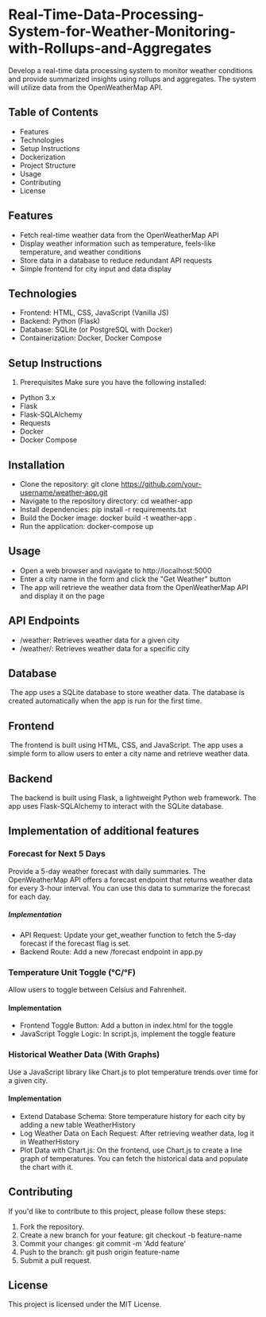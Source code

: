 # Real-Time-Data-Processing-System-for-Weather-Monitoring-with-Rollups-and-Aggregates
Develop a real-time data processing system to monitor weather conditions and provide summarized insights using rollups and aggregates. The system will utilize data from the OpenWeatherMap API.

## Table of Contents
* Features
* Technologies
* Setup Instructions
* Dockerization
* Project Structure
* Usage
* Contributing
* License

## Features
* Fetch real-time weather data from the OpenWeatherMap API
* Display weather information such as temperature, feels-like temperature, and weather conditions
* Store data in a database to reduce redundant API requests
* Simple frontend for city input and data display

## Technologies
* Frontend: HTML, CSS, JavaScript (Vanilla JS)
* Backend: Python (Flask)
* Database: SQLite (or PostgreSQL with Docker)
* Containerization: Docker, Docker Compose

## Setup Instructions
1. Prerequisites
Make sure you have the following installed:

* Python 3.x  
* Flask  
* Flask-SQLAlchemy  
* Requests  
* Docker  
* Docker Compose  

## Installation
* Clone the repository: git clone https://github.com/your-username/weather-app.git
* Navigate to the repository directory: cd weather-app
* Install dependencies: pip install -r requirements.txt
* Build the Docker image: docker build -t weather-app .
* Run the application: docker-compose up

## Usage
* Open a web browser and navigate to http://localhost:5000
* Enter a city name in the form and click the "Get Weather" button
* The app will retrieve the weather data from the OpenWeatherMap API and display it on the page

## API Endpoints
* /weather: Retrieves weather data for a given city
* /weather/<city>: Retrieves weather data for a specific city

## Database
&nbsp;The app uses a SQLite database to store weather data. The database is created automatically when the app is run for the first time.

## Frontend
&nbsp;The frontend is built using HTML, CSS, and JavaScript. The app uses a simple form to allow users to enter a city name and retrieve weather data.

## Backend
&nbsp;The backend is built using Flask, a lightweight Python web framework. The app uses Flask-SQLAlchemy to interact with the SQLite database.

## Implementation of additional features
### Forecast for Next 5 Days
Provide a 5-day weather forecast with daily summaries. The OpenWeatherMap API offers a forecast endpoint that returns weather data for every 3-hour interval. You can use this data to summarize the forecast for each day.  
##### Implementation  
* API Request: Update your get_weather function to fetch the 5-day forecast if the forecast flag is set.  
* Backend Route: Add a new /forecast endpoint in app.py  

### Temperature Unit Toggle (°C/°F)  
Allow users to toggle between Celsius and Fahrenheit.  
#### Implementation  
* Frontend Toggle Button: Add a button in index.html for the toggle  
* JavaScript Toggle Logic: In script.js, implement the toggle feature  

### Historical Weather Data (With Graphs)  
Use a JavaScript library like Chart.js to plot temperature trends over time for a given city.  
#### Implementation  
* Extend Database Schema: Store temperature history for each city by adding a new table WeatherHistory  
* Log Weather Data on Each Request: After retrieving weather data, log it in WeatherHistory  
* Plot Data with Chart.js: On the frontend, use Chart.js to create a line graph of temperatures. You can fetch the historical data and populate the chart with it.  

## Contributing  
If you'd like to contribute to this project, please follow these steps:  
1. Fork the repository.  
2. Create a new branch for your feature: git checkout -b feature-name  
3. Commit your changes: git commit -m 'Add feature'  
4. Push to the branch: git push origin feature-name  
5. Submit a pull request.

## License  
This project is licensed under the MIT License.  
